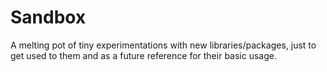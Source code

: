 # Sandbox
A melting pot of tiny experimentations with new libraries/packages, just to get used to them and as a future reference for their basic usage.
